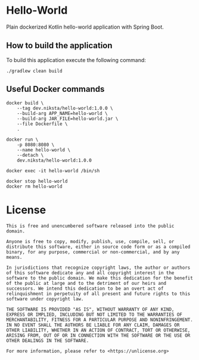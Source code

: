 # Hello-World 
Plain dockerized Kotlin hello-world application with Spring Boot.

## How to build the application

To build this application execute the following command:

    ./gradlew clean build

## Useful Docker commands

    docker build \
        --tag dev.niksta/hello-world:1.0.0 \
        --build-arg APP_NAME=hello-world \
        --build-arg JAR_FILE=hello-world.jar \
        --file Dockerfile \
        .

    docker run \
        -p 8080:8080 \
        --name hello-world \
        --detach \
        dev.niksta/hello-world:1.0.0

    docker exec -it hello-world /bin/sh

    docker stop hello-world
    docker rm hello-world

# License

    This is free and unencumbered software released into the public domain.
    
    Anyone is free to copy, modify, publish, use, compile, sell, or
    distribute this software, either in source code form or as a compiled
    binary, for any purpose, commercial or non-commercial, and by any
    means.
    
    In jurisdictions that recognize copyright laws, the author or authors
    of this software dedicate any and all copyright interest in the
    software to the public domain. We make this dedication for the benefit
    of the public at large and to the detriment of our heirs and
    successors. We intend this dedication to be an overt act of
    relinquishment in perpetuity of all present and future rights to this
    software under copyright law.
    
    THE SOFTWARE IS PROVIDED "AS IS", WITHOUT WARRANTY OF ANY KIND,
    EXPRESS OR IMPLIED, INCLUDING BUT NOT LIMITED TO THE WARRANTIES OF
    MERCHANTABILITY, FITNESS FOR A PARTICULAR PURPOSE AND NONINFRINGEMENT.
    IN NO EVENT SHALL THE AUTHORS BE LIABLE FOR ANY CLAIM, DAMAGES OR
    OTHER LIABILITY, WHETHER IN AN ACTION OF CONTRACT, TORT OR OTHERWISE,
    ARISING FROM, OUT OF OR IN CONNECTION WITH THE SOFTWARE OR THE USE OR
    OTHER DEALINGS IN THE SOFTWARE.
    
    For more information, please refer to <https://unlicense.org>